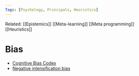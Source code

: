 ```yaml
---
Tags: [Psychology, Principals, Heuristics]
---
```

Related: [[Epistemics]] [[Meta-learning]] [[Meta programming]] [[Heuristics]]


# Bias
- [Cognitive Bias Codex](https://upload.wikimedia.org/wikipedia/commons/c/ce/Cognitive_Bias_Codex_With_Definitions%2C_an_Extension_of_the_work_of_John_Manoogian_by_Brian_Morrissette.jpg)
- [Negative intensification bias](https://www.bbc.com/worklife/article/20210830-why-emails-often-read-more-negative-than-they-actually-are)